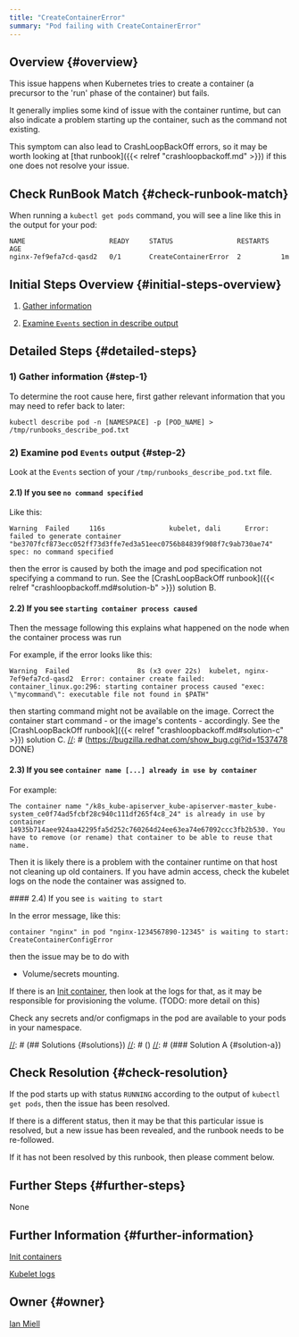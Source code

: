 ```yaml
---
title: "CreateContainerError"
summary: "Pod failing with CreateContainerError"
---
```


## Overview {#overview}

This issue happens when Kubernetes tries to create a container (a precursor to the 'run' phase of the container) but fails.

It generally implies some kind of issue with the container runtime, but can also indicate a problem starting up the container, such as the command not existing.

This symptom can also lead to CrashLoopBackOff errors, so it may be worth looking at [that runbook]({{< relref "crashloopbackoff.md" >}}) if this one does not resolve your issue.

## Check RunBook Match {#check-runbook-match}

When running a `kubectl get pods` command, you will see a line like this in the output for your pod:

```
NAME                     READY     STATUS                RESTARTS   AGE
nginx-7ef9efa7cd-qasd2   0/1       CreateContainerError  2          1m
```

## Initial Steps Overview {#initial-steps-overview}

1) [Gather information](#step-1)

2) [Examine `Events` section in describe output](#step-2)

## Detailed Steps {#detailed-steps}

### 1) Gather information {#step-1}

To determine the root cause here, first gather relevant information that you may need to refer back to later:

```shell
kubectl describe pod -n [NAMESPACE] -p [POD_NAME] > /tmp/runbooks_describe_pod.txt
```

### 2) Examine pod `Events` output {#step-2}

Look at the `Events` section of your `/tmp/runbooks_describe_pod.txt` file.

#### 2.1) If you see `no command specified`

Like this:

```
Warning  Failed     116s                kubelet, dali      Error: failed to generate container "be3707fcf873ecc052ff73d3ffe7ed3a51eec0756b84839f908f7c9ab730ae74" spec: no command specified
```

then the error is caused by both the image and pod specification not specifying a command to run. See the [CrashLoopBackOff runbook]({{< relref "crashloopbackoff.md#solution-b" >}}) solution B.

#### 2.2) If you see `starting container process caused`

Then the message following this explains what happened on the node when the container process was run

For example, if the error looks like this:

```
Warning  Failed                 8s (x3 over 22s)  kubelet, nginx-7ef9efa7cd-qasd2  Error: container create failed: container_linux.go:296: starting container process caused "exec: \"mycommand\": executable file not found in $PATH"
```

then starting command might not be available on the image. Correct the container start command - or the image's contents - accordingly. See the [CrashLoopBackOff runbook]({{< relref "crashloopbackoff.md#solution-c" >}}) solution C.
[//]: # (https://bugzilla.redhat.com/show_bug.cgi?id=1537478 DONE)

#### 2.3) If you see `container name [...] already in use by container`

For example:

```
The container name "/k8s_kube-apiserver_kube-apiserver-master_kube-system_ce0f74ad5fcbf28c940c111df265f4c8_24" is already in use by container 14935b714aee924aa42295fa5d252c760264d24ee63ea74e67092ccc3fb2b530. You have to remove (or rename) that container to be able to reuse that name.
```

Then it is likely there is a problem with the container runtime on that host not cleaning up old containers. If you have admin access, check the kubelet logs on the node the container was assigned to.

#### 2.4) If you see `is waiting to start`

In the error message, like this:

```
container "nginx" in pod "nginx-1234567890-12345" is waiting to start: CreateContainerConfigError
```

then the issue may be to do with

- Volume/secrets mounting.

If there is an [Init container](https://kubernetes.io/docs/concepts/workloads/pods/init-containers/), then look at the logs for that, as it may be responsible for provisioning the volume. (TODO: more detail on this)

Check any secrets and/or configmaps in the pod are available to your pods in your namespace.


[//]: # (## Solutions {#solutions})
[//]: # ()
[//]: # (### Solution A {#solution-a})

## Check Resolution {#check-resolution}

If the pod starts up with status `RUNNING` according to the output of `kubectl get pods`, then the issue has been resolved.

If there is a different status, then it may be that this particular issue is resolved, but a new issue has been revealed, and the runbook needs to be re-followed.

If it has not been resolved by this runbook, then please comment below.

## Further Steps {#further-steps}

None

## Further Information {#further-information}

[Init containers](https://kubernetes.io/docs/concepts/workloads/pods/init-containers/)

[Kubelet logs](https://kubernetes.io/docs/tasks/debug-application-cluster/debug-cluster/#looking-at-logs)

## Owner {#owner}

[Ian Miell](https://github.com/ianmiell)

[//]: # (REFERENCED DOCS)
[//]: # (https://discuss.kubernetes.io/t/failed-job-pod-container-troubleshooting/6144 DONE)
[//]: # (https://bugzilla.redhat.com/show_bug.cgi?id=1537478 DONE)
[//]: # (https://github.com/cri-o/cri-o/issues/1927 DONE)
[//]: # (https://github.com/cri-o/cri-o/issues/815 DONE)
[//]: # (https://stackoverflow.com/questions/57143214/about-createcontainererror DONE)
[//]: # (https://stackoverflow.com/questions/57476752/kube-apiserver-pod-sticks-in-the-createcontainererror-status DONE)
[//]: # (https://stackoverflow.com/questions/58390812/how-to-fix-kubernetes-create-container-error DONE)
[//]: # (https://stackoverflow.com/questions/61350893/kubernetes-gcp-error-response-from-daemon-no-command-specified-createcontainer DONE)
[//]: # (https://stackoverflow.com/questions/50424754/pod-status-as-createcontainerconfigerror-in-minikube-cluster DONE)
[//]: # (https://stackoverflow.com/questions/57821723/list-of-all-reasons-for-container-states-in-kubernetes DONE)
[//]: # ()
[//]: # ()
[//]: # ()
[//]: # ()
